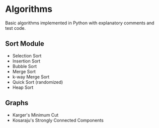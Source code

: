 # Algorithms
Basic algorithms implemented in Python with explanatory comments and test code.

## Sort Module
- Selection Sort
- Insertion Sort
- Bubble Sort
- Merge Sort
- k-way Merge Sort
- Quick Sort (randomized)
- Heap Sort

## Graphs
- Karger's Minimum Cut
- Kosaraju's Strongly Connected Components
